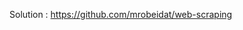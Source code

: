 Solution : [https://github.com/mrobeidat/web-scraping ](https://github.com/mrobeidat/web-scraping/tree/main/web-scraping)